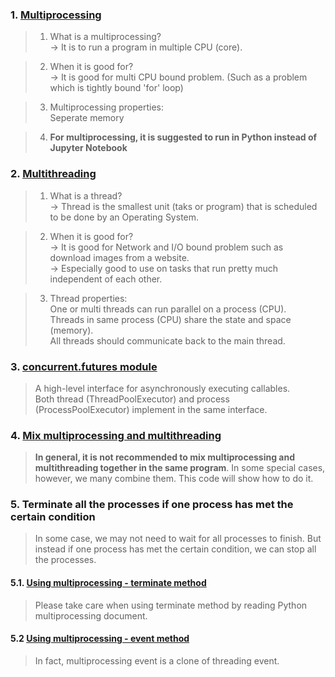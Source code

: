 ### 1. [Multiprocessing](https://github.com/tuantla80/Multiprocessing-Multithreading/blob/master/Multiprocessing.ipynb)  
> 1. What is a multiprocessing?  
> &rarr; It is to run a program in multiple CPU (core).
  
> 2. When it is good for?   
> &rarr; It is good for multi CPU bound problem. (Such as a problem which is tightly bound 'for' loop)  
  
> 3. Multiprocessing properties:  
    Seperate memory   
    
> 4. **For multiprocessing, it is suggested to run in Python instead of Jupyter Notebook**  
### 2. [Multithreading](https://github.com/tuantla80/Multiprocessing-Multithreading/blob/master/Multithreading.ipynb)  
> 1. What is a thread?  
> &rarr; Thread is the smallest unit (taks or program) that is scheduled to be done by an Operating System.
  
> 2. When it is good for?   
> &rarr; It is good for Network and I/O bound problem such as download images from a website.  
> &rarr; Especially good to use on tasks that run pretty much independent of each other.
  
> 3. Thread properties:  
    One or multi threads can run parallel on a process (CPU).  
    Threads in same process (CPU) share the state and space (memory).  
    All threads should communicate back to the main thread.  
### 3. [concurrent.futures module](https://github.com/tuantla80/Multiprocessing-Multithreading/blob/master/concurrent.futures.ipynb)  
> A high-level interface for asynchronously executing callables.  
> Both thread (ThreadPoolExecutor) and process (ProcessPoolExecutor) implement in the same interface.  
### 4. [Mix multiprocessing and multithreading](https://github.com/tuantla80/Multiprocessing-Multithreading/blob/master/multiprocessing_multithreading.py)  
> **In general, it is not recommended to mix multiprocessing and multithreading together in the same program**. In some special cases, however, we many combine them. This code will show how to do it.   
### 5. Terminate all the processes if one process has met the certain condition   
> In some case, we may not need to wait for all processes to finish. But instead if one process has met the certain condition, we can stop all the processes.  
#### 5.1. [Using multiprocessing - terminate method](https://github.com/tuantla80/Multiprocessing-Multithreading/blob/master/kill_process_by_terminate_method.py)   
> Please take care when using terminate method by reading Python multiprocessing document.  
#### 5.2 [Using multiprocessing - event method](https://github.com/tuantla80/Multiprocessing-Multithreading/blob/master/kill_process_by_event_method.py)  
> In fact, multiprocessing event is a clone of threading event.
